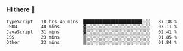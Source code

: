 ### Hi there 👋

<!--START_SECTION:waka-->

```text
TypeScript   18 hrs 46 mins  ██████████████████████░░░   87.38 %
JSON         40 mins         ▓░░░░░░░░░░░░░░░░░░░░░░░░   03.11 %
JavaScript   31 mins         ▓░░░░░░░░░░░░░░░░░░░░░░░░   02.41 %
CSS          23 mins         ▒░░░░░░░░░░░░░░░░░░░░░░░░   01.85 %
Other        23 mins         ▒░░░░░░░░░░░░░░░░░░░░░░░░   01.84 %
```

<!--END_SECTION:waka-->
